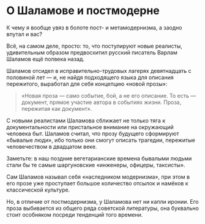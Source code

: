 
# О Шаламове и постмодерне

​​К чему я вообще увяз в болоте пост- и метамодернизма, а заодно впутал и вас?

Всё, на самом деле, просто: то, что постулируют новые реалисты, удивительным образом предвосхитил русский писатель Варлам Шаламов ещё полвека назад.

Шаламов отсидел в исправительно-трудовых лагерях девятнадцать с половиной лет — и, не найдя подходящего языка для описания пережитого, выработал для себя концепцию «новой прозы»:

> «Новая проза — само событие, бой, а не его описание. То есть — документ, прямое участие автора в событиях жизни. Проза, пережитая как документ».

С новыми реалистами Шаламова сближает не только тяга к документальности или пристальное внимание на окружающий человека быт. Шаламов считал, что прозу будущего сформируют «бывалые люди», ибо только они смогут описать трагедии, пережитые человечеством в двадцатом веке. 

Заметьте: в наш поздние вегетарианские времена бывалыми людьми стали бы те самые шаргуновские «инженеры, офицеры, таксисты».

Сам Шаламов называл себя «наследником модернизма», при этом в его прозе уже проступает большое количество отсылок и намёков к классической культуре. 

Но, в отличие от постмодернизма, у Шаламова нет ни капли иронии. Его проза выбивается из общего ряда советской литературы, она буквально стоит особняком посреди тенденций того времени.